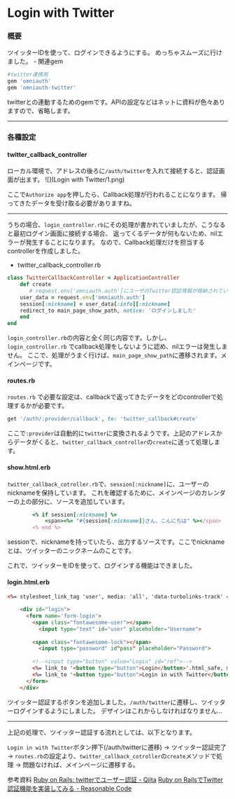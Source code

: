 # Login with Twitter

### 概要
ツイッターIDを使って、ログインできるようにする。
めっちゃスムーズに行けました。
	- 関連gem
```ruby
#twitter連携用
gem 'omniauth'
gem 'omniauth-twitter'
```
twitterとの連動するためのgemです。APIの設定などはネットに資料が色々ありますので、省略します。
- - - -
### 各種設定

#### twitter_callback_controller
ローカル環境で、アドレスの後ろに`/auth/twitter`を入れて接続すると、認証画面が出ます。
![](Login with Twitter/1.png)



ここで`Authorize app`を押したら、Callback処理が行われることになります。
帰ってきたデータを受け取る必要がありますね。

- - - -
うちの場合、`login_controller.rb`にその処理が書かれていましたが、こうなると最初ログイン画面に接続する場合、
返ってくるデータが何もないため、nilエラーが発生することになります。
なので、Callback処理だけを担当するcontrollerを作成しました。

- twitter_callback_controller.rb
```ruby
class TwitterCallbackController < ApplicationController
    def create
       # request.env['omniauth.auth']にユーザのTwitter認証情報が格納されている
    user_data = request.env['omniauth.auth']
    session[:nickname] = user_data[:info][:nickname]
    redirect_to main_page_show_path, notice: 'ログインしました' 
    end
end

```
`login_controller.rb`の内容と全く同じ内容です。しかし、`login_controller.rb` でcallback処理をしないように認め、nilエラーは発生しません。
ここで、処理がうまく行けば、`main_page_show_path`に遷移されます。メインページです。



#### routes.rb

`routes.rb` で必要な設定は、callbackで返ってきたデータをどのcontrollerで処理するかが必要です。

```ruby
get '/auth/:provider/callback', to: 'twitter_callback#create'
```
ここで`:provider`は自動的に`twitter`に変換されるようです。上記のアドレスからデータがくると、`twitter_callback_controller`の`create`に送って処理します。



#### show.html.erb

`twitter_callback_cotroller.rb`で、`session[:nickname]`に、ユーザーのnicknameを保持しています。
これを確認するために、メインページのカレンダーの上の部分に、ソースを追加しています。

```ruby
		<% if session[:nickname] %>
            <span><%= "#{session[:nickname]}さん、こんにちは" %></span>
     	<% end %>
```
sessionで、nicknameを持っていたら、出力するソースです。ここでnicknameとは、ツイッターのニックネームのことです。

これで、ツイッターをIDを使って、ログインする機能はできました。

#### login.html.erb

```html
<%= stylesheet_link_tag 'user', media: 'all', 'data-turbolinks-track' => true %>

    <div id="login">
      <form name='form-login'>
        <span class="fontawesome-user"></span>
          <input type="text" id="user" placeholder="Username">
       
        <span class="fontawesome-lock"></span>
          <input type="password" id"pass" placeholder="Password">
        
        <!--<input type="button" value="Login" id="ref">-->
        <%= link_to '<button type="button">Login</button>'.html_safe, main_page_show_path %>
        <%= link_to '<button type="button">Login in with Twitter</button>'.html_safe, '/auth/twitter' %>
      </form>
    </div>
```

ツイッター認証するボタンを追加しました。`/auth/twitter`に遷移し、ツイッターログインするようにしました。
デザインはこれからしなければなりません…

- - - -

上記の処理で、ツイッター認証する流れとしては、以下となります。

`Login in with Twitter`ボタン押下(/auth/twitterに遷移) -> ツイッター認証完了 -> `routes.rb`の設定より、`twitter_callback_cotroller`の`create`メソッドで処理 -> 問題なければ、メインページに遷移する。



参考資料
[Ruby on Rails: twitterでユーザー認証 - Qiita](https://qiita.com/keiya01/items/c96a0393c76f5560ee41)
[Ruby on RailsでTwitter認証機能を実装してみる - Reasonable Code](https://reasonable-code.com/rails-twitter-auth/)

